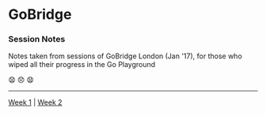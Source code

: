 # GoBridge

### Session Notes

Notes taken from sessions of GoBridge London (Jan '17), for those who wiped all their progress in the Go Playground

:anguished: :disappointed: :anguished:

---

[Week 1](week-1) | [Week 2](week-2)
